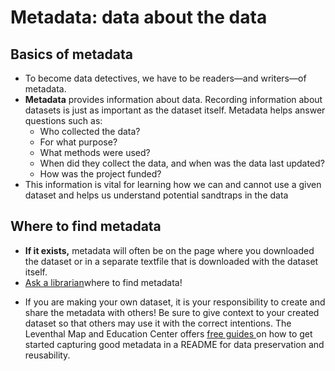 # Metadata: data about the data

## Basics of metadata

* To become data detectives, we have to be readers—and writers—of metadata.
* **Metadata** provides information about data. Recording information about datasets is just as important as the dataset itself. Metadata helps answer questions such as:
    * Who collected the data?
    * For what purpose?
    * What methods were used?
    * When did they collect the data, and when was the data last updated?
    * How was the project funded?
* This information is vital for learning how we can and cannot use a given dataset and helps us understand potential sandtraps in the data

## Where to find metadata

* **If it exists,** metadata will often be on the page where you downloaded the dataset or in a separate textfile that is downloaded with the dataset itself.
* [Ask a librarian](https://www.leventhalmap.org/research/geospatial/)where to find metadata!

<hideable title="Making your own metadata">

* If you are making your own dataset, it is your responsibility to create and share the metadata with others! Be sure to give context to your created dataset so that others may use it with the correct intentions. The Leventhal Map and Education Center offers [free guides ](https://geoservices.leventhalmap.org/cartinal/guides/readme-instructions.html) on how to get started capturing good metadata in a README for data preservation and reusability.

</hideable>
